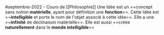 #septembre-2022 - Cours de [[Philosophie]]
Une Idée est un ==concept sans notion **matérielle**, ayant pour définition une **fonction**==. Cette Idée est ==**intelligible** et porte le nom de l'objet associé à cette idée==. Elle a une ==**infinité** de déclinaison matérielle==.
Elle est aussi ==créée **naturellement** dans le **monde intelligible**==